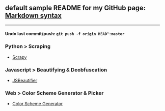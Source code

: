 ## default sample README for my GitHub page: [Markdown syntax](http://daringfireball.net/projects/markdown/syntax)
---

#### Undo last commit/push: `git push -f origin HEAD^:master`

### Python > Scraping
 * [Scrapy](http://scrapy.org)

### Javascript > Beautifying & Deobfuscation
 * [JSBeautifier](http://jsbeautifier.org/)

### Web > Color Scheme Generator & Picker
 * [Color Scheme Generator](http://www.colorschemer.com/online.html)

